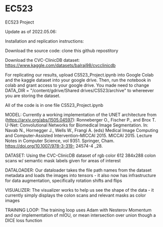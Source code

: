 # EC523
EC523 Project

Update as of 2022.05.06:


Installation and replication instructions:

Download the source code: clone this github repostitory

Download the CVC-ClinicDB dataset: https://www.kaggle.com/datasets/balraj98/cvcclinicdb

For replicating our results, upload CS523_Project.ipynb into Google Colab and the kaggle dataset into your google drive.
Then, run the notebook in colab and grant access to your google drive. You made need to change DATA_DIR = "/content/gdrive/Shared drives/CS523/archive" to whereever you are storing the dataset.


All of the code is in one file 
CS523_Project.ipynb

MODEL: Currently a working implementation of the UNET architecture from (https://arxiv.org/abs/1505.04597):
Ronneberger O., Fischer P., and Brox T. U-Net: Convolutional Networks for Biomedical Image Segmentation. In: Navab N., Hornegger J., Wells W., Frangi A. (eds) Medical Image Computing and Computer-Assisted Intervention–MICCAI 2015. MICCAI 2015. Lecture Notes in Computer Science, vol 9351. Springer, Cham. https://doi.org/10.1007/978-3-319- 24574-4 _28.

DATASET: Using the CVC-ClinicDB dataset of rgb color 612 384x288 colon scans w/ semantic mask labels given for areas of interest

DATALOADER: Our dataloader takes the file path names from the dataset metadata and loads the images into tensors - it also now has infrastructure for data augmentation, specifically rotation shifts and flips

VISUALIZER: The visualizer works to help us see the shape of the data - it currently simply displays the colon scans and relevant masks as color images

TRAINING LOOP: The training loop uses Adam with Nesterov Momentum and our implementation of mIOU, or mean intersection over union though a DICE loss function
